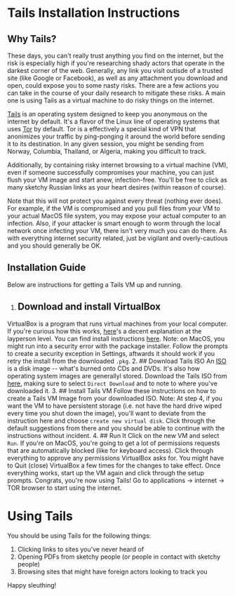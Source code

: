 # Tails Installation Instructions
## Why Tails?
These days, you can't really trust anything you find on the internet, but the risk is especially high if you're researching shady actors that operate in the darkest corner of the web. Generally, any link you visit outisde of a trusted site (like Google or Facebook), as well as any attachment you download and open, could expose you to some nasty risks. There are a few actions you can take in the course of your daily research to mitigate these risks. A main one is using Tails as a virtual machine to do risky things on the internet.

[Tails](https://tails.boum.org/) is an operating system designed to keep you anonymous on the internet by default. It's a flavor of the Linux line of operating systems that uses [Tor](https://www.torproject.org/) by default. Tor is a effectively a special kind of VPN that anonimizes your traffic by ping-ponging it around the world before sending it to its destination. In any given session, you might be sending from Norway, Columbia, Thailand, or Algeria, making you difficult to track.

Additionally, by containing risky internet browsing to a virtual machine (VM), even if someone successfully compromises your machine, you can just flush your VM image and start anew, infection-free. You'll be free to click as many sketchy Russian links as your heart desires (within reason of course).

Note that this will not protect you against every threat (nothing ever does). For example, if the VM is compromised and you pull files from your VM to your actual MacOS file system, you may expose your actual computer to an infection. Also, if your attacker is smart enough to worm through the local network once infecting your VM, there isn't very much you can do there. As with everything internet security related, just be vigilant and overly-cautious and you should generally be OK.

## Installation Guide
Below are instructions for getting a Tails VM up and running.
1. ## Download and install VirtualBox
VirtualBox is a program that runs virtual machines from your local computer. If you're curious how this works, [here](https://www.makeuseof.com/tag/virtual-machine-makeuseof-explains/)'s a decent explanation at the layperson level. You can find install instructions [here](https://www.virtualbox.org/wiki/Downloads). Note: on MacOS, you might run into a security error with the package installer. Follow the prompts to create a security exception in Settings, aftwards it should work if you retry the install from the downloaded `.pkg`.
2. ## Download Tails ISO
An [ISO](https://en.wikipedia.org/wiki/ISO_image) is a disk image -- what's burned onto CDs and DVDs. It's also how operating system images are generallyl stored. Download the Tails ISO from [here](https://tails.boum.org/install/vm-download/index.en.html), making sure to select `Direct Download` and to note to where you've downloaded it.
3. ## Install Tails VM
Follow these instructions on how to create a Tails VM Image from your downloaded ISO. Note: At step 4, if you want the VM to have persistent storage (i.e. not have the hard drive wiped every time you shut down the image), you'll want to deviate from the instruction here and choose `create new virtual disk`. Click through the default suggestions from there and you should be able to continue with the instructions without incident.
4. ## Run It
Click on the new VM and select `Run`. If you're on MacOS, you're going to get a lot of permissions requests that are automatically blocked (like for keyboard access). Click through everything to approve any permissions VirtualBox asks for. You might have to Quit (close) VirtualBox a few times for the changes to take effect. Once everything works, start up the VM again and click through the setup prompts. Congrats, you're now using Tails! Go to applications -> internet -> TOR browser to start using the internet.

# Using Tails
You should be using Tails for the following things:
1. Clicking links to sites you've never heard of
2. Opening PDFs from sketchy people (or people in contact with sketchy people)
3. Browsing sites that might have foreign actors looking to track you

Happy sleuthing!